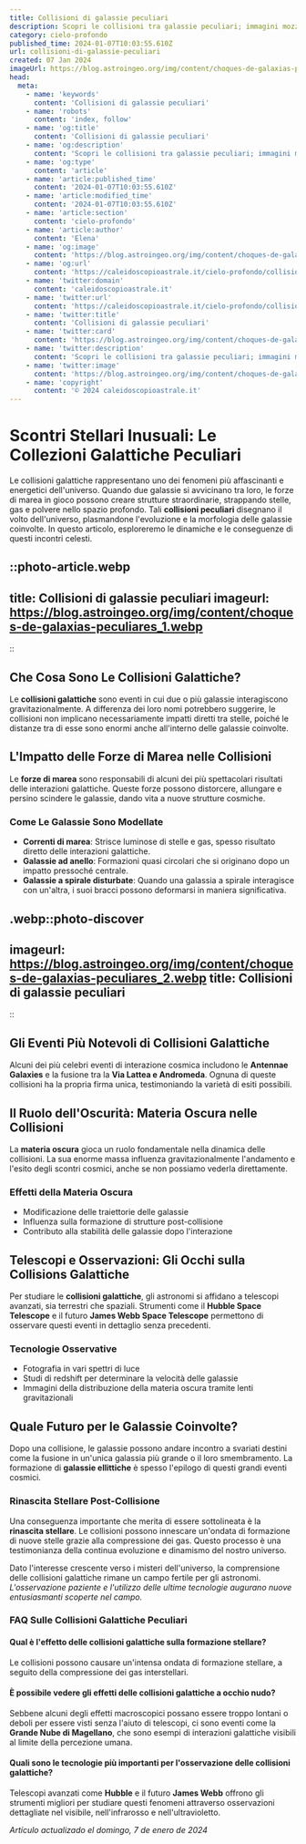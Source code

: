 ```yaml
---
title: Collisioni di galassie peculiari
description: Scopri le collisioni tra galassie peculiari; immagini mozzafiato, analisi dettagliate e impatti cosmici nel nostro esclusivo articolo!
category: cielo-profondo
published_time: 2024-01-07T10:03:55.610Z
url: collisioni-di-galassie-peculiari
created: 07 Jan 2024
imageUrl: https://blog.astroingeo.org/img/content/choques-de-galaxias-peculiares_1.webp
head:
  meta:
    - name: 'keywords'
      content: 'Collisioni di galassie peculiari'
    - name: 'robots'
      content: 'index, follow'
    - name: 'og:title'
      content: 'Collisioni di galassie peculiari'
    - name: 'og:description'
      content: 'Scopri le collisioni tra galassie peculiari; immagini mozzafiato, analisi dettagliate e impatti cosmici nel nostro esclusivo articolo!'
    - name: 'og:type'
      content: 'article'
    - name: 'article:published_time'
      content: '2024-01-07T10:03:55.610Z'
    - name: 'article:modified_time'
      content: '2024-01-07T10:03:55.610Z'
    - name: 'article:section'
      content: 'cielo-profondo'
    - name: 'article:author'
      content: 'Elena'
    - name: 'og:image'
      content: 'https://blog.astroingeo.org/img/content/choques-de-galaxias-peculiares_1.webp'
    - name: 'og:url'
      content: 'https://caleidoscopioastrale.it/cielo-profondo/collisioni-di-galassie-peculiari'
    - name: 'twitter:domain'
      content: 'caleidoscopioastrale.it'
    - name: 'twitter:url'
      content: 'https://caleidoscopioastrale.it/cielo-profondo/collisioni-di-galassie-peculiari'
    - name: 'twitter:title'
      content: 'Collisioni di galassie peculiari'
    - name: 'twitter:card'
      content: 'https://blog.astroingeo.org/img/content/choques-de-galaxias-peculiares_1.webp'
    - name: 'twitter:description'
      content: 'Scopri le collisioni tra galassie peculiari; immagini mozzafiato, analisi dettagliate e impatti cosmici nel nostro esclusivo articolo!'
    - name: 'twitter:image'
      content: 'https://blog.astroingeo.org/img/content/choques-de-galaxias-peculiares_1.webp'
    - name: 'copyright'
      content: '© 2024 caleidoscopioastrale.it'
---
```

# Scontri Stellari Inusuali: Le Collezioni Galattiche Peculiari

Le collisioni galattiche rappresentano uno dei fenomeni più affascinanti e energetici dell'universo. Quando due galassie si avvicinano tra loro, le forze di marea in gioco possono creare strutture straordinarie, strappando stelle, gas e polvere nello spazio profondo. Tali **collisioni peculiari** disegnano il volto dell'universo, plasmandone l'evoluzione e la morfologia delle galassie coinvolte. In questo articolo, esploreremo le dinamiche e le conseguenze di questi incontri celesti.

::photo-article.webp
---
title: Collisioni di galassie peculiari
imageurl: https://blog.astroingeo.org/img/content/choques-de-galaxias-peculiares_1.webp
---
::

## Che Cosa Sono Le Collisioni Galattiche?

Le **collisioni galattiche** sono eventi in cui due o più galassie interagiscono gravitazionalmente. A differenza dei loro nomi potrebbero suggerire, le collisioni non implicano necessariamente impatti diretti tra stelle, poiché le distanze tra di esse sono enormi anche all'interno delle galassie coinvolte.

## L'Impatto delle Forze di Marea nelle Collisioni

Le **forze di marea** sono responsabili di alcuni dei più spettacolari risultati delle interazioni galattiche. Queste forze possono distorcere, allungare e persino scindere le galassie, dando vita a nuove strutture cosmiche.

### Come Le Galassie Sono Modellate

- **Correnti di marea**: Strisce luminose di stelle e gas, spesso risultato diretto delle interazioni galattiche.
- **Galassie ad anello**: Formazioni quasi circolari che si originano dopo un impatto pressoché centrale.
- **Galassie a spirale disturbate**: Quando una galassia a spirale interagisce con un'altra, i suoi bracci possono deformarsi in maniera significativa.

.webp::photo-discover
---
imageurl: https://blog.astroingeo.org/img/content/choques-de-galaxias-peculiares_2.webp
title: Collisioni di galassie peculiari
---
::

## Gli Eventi Più Notevoli di Collisioni Galattiche

Alcuni dei più celebri eventi di interazione cosmica includono le **Antennae Galaxies** e la fusione tra la **Via Lattea e Andromeda**. Ognuna di queste collisioni ha la propria firma unica, testimoniando la varietà di esiti possibili.

## Il Ruolo dell'Oscurità: Materia Oscura nelle Collisioni

La **materia oscura** gioca un ruolo fondamentale nella dinamica delle collisioni. La sua enorme massa influenza gravitazionalmente l'andamento e l'esito degli scontri cosmici, anche se non possiamo vederla direttamente.

### Effetti della Materia Oscura

- Modificazione delle traiettorie delle galassie
- Influenza sulla formazione di strutture post-collisione
- Contributo alla stabilità delle galassie dopo l'interazione

## Telescopi e Osservazioni: Gli Occhi sulla Collisions Galattiche

Per studiare le **collisioni galattiche**, gli astronomi si affidano a telescopi avanzati, sia terrestri che spaziali. Strumenti come il **Hubble Space Telescope** e il futuro **James Webb Space Telescope** permettono di osservare questi eventi in dettaglio senza precedenti.

### Tecnologie Osservative

- Fotografia in vari spettri di luce
- Studi di redshift per determinare la velocità delle galassie
- Immagini della distribuzione della materia oscura tramite lenti gravitazionali

## Quale Futuro per le Galassie Coinvolte?

Dopo una collisione, le galassie possono andare incontro a svariati destini come la fusione in un'unica galassia più grande o il loro smembramento. La formazione di **galassie ellittiche** è spesso l'epilogo di questi grandi eventi cosmici.

### Rinascita Stellare Post-Collisione

Una conseguenza importante che merita di essere sottolineata è la **rinascita stellare**. Le collisioni possono innescare un'ondata di formazione di nuove stelle grazie alla compressione dei gas. Questo processo è una testimonianza della continua evoluzione e dinamismo del nostro universo.

Dato l'interesse crescente verso i misteri dell'universo, la comprensione delle collisioni galattiche rimane un campo fertile per gli astronomi. _L'osservazione paziente e l'utilizzo delle ultime tecnologie augurano nuove entusiasmanti scoperte nel campo._

### FAQ Sulle Collisioni Galattiche Peculiari

#### Qual è l'effetto delle collisioni galattiche sulla formazione stellare?
Le collisioni possono causare un'intensa ondata di formazione stellare, a seguito della compressione dei gas interstellari.

#### È possibile vedere gli effetti delle collisioni galattiche a occhio nudo?
Sebbene alcuni degli effetti macroscopici possano essere troppo lontani o deboli per essere visti senza l'aiuto di telescopi, ci sono eventi come la **Grande Nube di Magellano**, che sono esempi di interazioni galattiche visibili al limite della percezione umana.

#### Quali sono le tecnologie più importanti per l'osservazione delle collisioni galattiche?
Telescopi avanzati come **Hubble** e il futuro **James Webb** offrono gli strumenti migliori per studiare questi fenomeni attraverso osservazioni dettagliate nel visibile, nell'infrarosso e nell'ultravioletto.

_Artículo actualizado el domingo, 7 de enero de 2024_